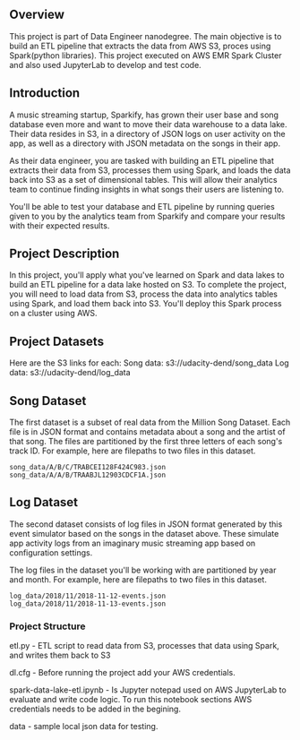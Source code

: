 ## Overview 
This project is part of Data Engineer nanodegree. The main objective is to build an ETL pipeline that extracts the data from AWS S3, proces using Spark(python libraries). This project executed on AWS EMR Spark Cluster and also used JupyterLab to develop and test code. 

## Introduction
A music streaming startup, Sparkify, has grown their user base and song database even more and want to move their data warehouse to a data lake. Their data resides in S3, in a directory of JSON logs on user activity on the app, as well as a directory with JSON metadata on the songs in their app.

As their data engineer, you are tasked with building an ETL pipeline that extracts their data from S3, processes them using Spark, and loads the data back into S3 as a set of dimensional tables. This will allow their analytics team to continue finding insights in what songs their users are listening to.

You'll be able to test your database and ETL pipeline by running queries given to you by the analytics team from Sparkify and compare your results with their expected results.

## Project Description
In this project, you'll apply what you've learned on Spark and data lakes to build an ETL pipeline for a data lake hosted on S3. To complete the project, you will need to load data from S3, process the data into analytics tables using Spark, and load them back into S3. You'll deploy this Spark process on a cluster using AWS.


## Project Datasets
Here are the S3 links for each:
    Song data: s3://udacity-dend/song_data
    Log data: s3://udacity-dend/log_data

## Song Dataset
The first dataset is a subset of real data from the Million Song Dataset. Each file is in JSON format and contains metadata about a song and the artist of that song. The files are partitioned by the first three letters of each song's track ID. For example, here are filepaths to two files in this dataset.

    song_data/A/B/C/TRABCEI128F424C983.json
    song_data/A/A/B/TRAABJL12903CDCF1A.json

## Log Dataset
The second dataset consists of log files in JSON format generated by this event simulator based on the songs in the dataset above. These simulate app activity logs from an imaginary music streaming app based on configuration settings.

The log files in the dataset you'll be working with are partitioned by year and month. For example, here are filepaths to two files in this dataset.

    log_data/2018/11/2018-11-12-events.json
    log_data/2018/11/2018-11-13-events.json

### Project Structure 
etl.py - ETL script to read data from S3, processes that data using Spark, and writes them back to S3

dl.cfg - Before running the project add your AWS credentials.

spark-data-lake-etl.ipynb - Is Jupyter notepad used on AWS JupyterLab to evaluate and write code logic. To run this notebook sections AWS credentials needs to be added in the begining. 

data - sample local json data for testing.

